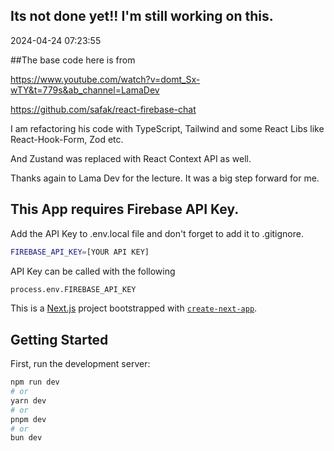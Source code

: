 
## Its not done yet!! I'm still working on this. 
2024-04-24 07:23:55

##The base code here is from 

https://www.youtube.com/watch?v=domt_Sx-wTY&t=779s&ab_channel=LamaDev

https://github.com/safak/react-firebase-chat



I am refactoring his code with TypeScript, Tailwind and some React Libs like React-Hook-Form, Zod etc. 

And Zustand was replaced with React Context API as well.

Thanks again to Lama Dev for the lecture. It was a big step forward for me.


## This App requires Firebase API Key.

Add the API Key to .env.local file and don't forget to add it to .gitignore. 

```bash
FIREBASE_API_KEY=[YOUR API KEY]
```

API Key can be called with the following

```bash
process.env.FIREBASE_API_KEY
```



This is a [Next.js](https://nextjs.org/) project bootstrapped with [`create-next-app`](https://github.com/vercel/next.js/tree/canary/packages/create-next-app).

## Getting Started

First, run the development server:

```bash
npm run dev
# or
yarn dev
# or
pnpm dev
# or
bun dev
```
